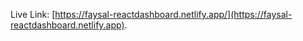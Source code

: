 Live Link: [https://faysal-reactdashboard.netlify.app/](https://faysal-reactdashboard.netlify.app).
